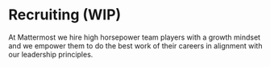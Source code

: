 # Recruiting (WIP)

At Mattermost we hire high horsepower team players with a growth mindset and we empower them to do the best work of their careers in alignment with our leadership principles. 
